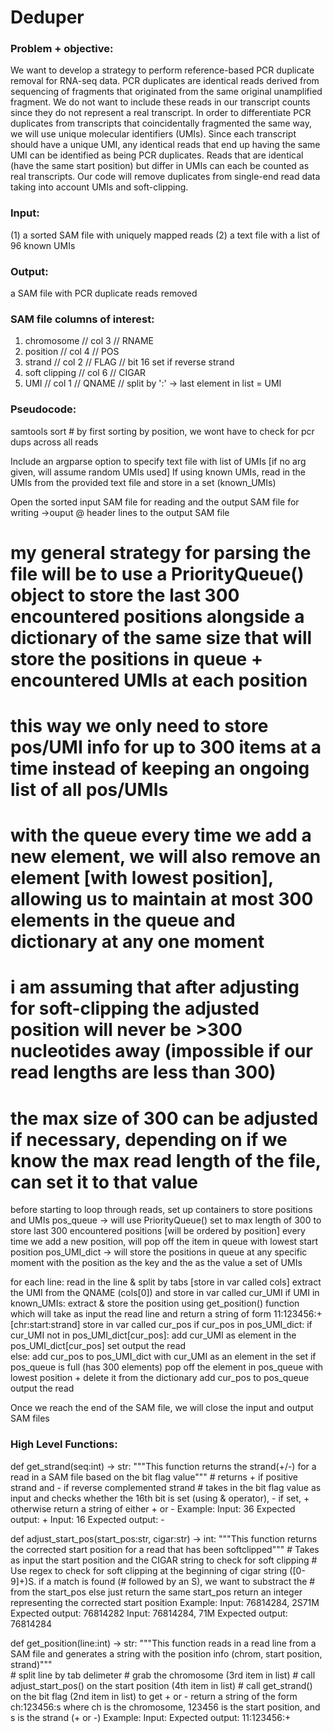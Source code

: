 # Deduper

### Problem + objective:
We want to develop a strategy to perform reference-based PCR duplicate removal for RNA-seq data. PCR duplicates are identical reads derived from sequencing of fragments that originated from the same original unamplified fragment. We do not want to include these reads in our transcript counts since they do not represent a real transcript. In order to differentiate PCR duplicates from transcripts that coincidentally fragmented the same way, we will use unique molecular identifiers (UMIs). Since each transcript should have a unique UMI, any identical reads that end up having the same UMI can be identified as being PCR duplicates. Reads that are identical (have the same start position) but differ in UMIs can each be counted as real transcripts. Our code will remove duplicates from single-end read data taking into account UMIs and soft-clipping. 

### Input:   
(1) a sorted SAM file with uniquely mapped reads 
(2) a text file with a list of 96 known UMIs
### Output:  
a SAM file with PCR duplicate reads removed

### SAM file columns of interest:
1. chromosome // col 3 // RNAME
2. position // col 4 // POS
3. strand // col 2 // FLAG // bit 16 set if reverse strand
4. soft clipping // col 6 // CIGAR 
5. UMI // col 1 // QNAME // split by ':' -> last element in list = UMI
 
### Pseudocode:
samtools sort # by first sorting by position, we wont have to check for pcr dups across all reads

Include an argparse option to specify text file with list of UMIs [if no arg given, will assume random UMIs used]
If using known UMIs, read in the UMIs from the provided text file and store in a set (known_UMIs)

Open the sorted input SAM file for reading and the output SAM file for writing 
    ->ouput @ header lines to the output SAM file

# my general strategy for parsing the file will be to use a PriorityQueue() object to store the last 300 encountered positions alongside a dictionary of the same size that will store the positions in queue +  encountered UMIs at each position
# this way we only need to store pos/UMI info for up to 300 items at a time instead of keeping an ongoing list of all pos/UMIs  
# with the queue every time we add a new element, we will also remove an element [with lowest position], allowing us to maintain at most 300 elements in the queue and dictionary at any one moment
# i am assuming that after adjusting for soft-clipping the adjusted position will never be >300 nucleotides away (impossible if our read lengths are less than 300)
# the max size of 300 can be adjusted if necessary, depending on if we know the max read length of the file, can set it to that value 

before starting to loop through reads, set up containers to store positions and UMIs
    pos_queue -> will use PriorityQueue() set to max length of 300 to store last 300 encountered positions [will be ordered by position] 
        every time we add a new position, will pop off the item in queue with lowest start position 
    pos_UMI_dict -> will store the positions in queue at any specific moment with the position as the key and the as the value a set of UMIs

for each line:
    read in the line & split by tabs [store in var called cols]
    extract the UMI from the QNAME (cols[0]) and store in var called cur_UMI
    if UMI in known_UMIs: 
        extract & store the position using get_position() function which will take as input the read line and return a string of form 11:123456:+ [chr:start:strand] 
            store in var called cur_pos
        if cur_pos in pos_UMI_dict:
            if cur_UMI not in pos_UMI_dict[cur_pos]:
                add cur_UMI as element in the pos_UMI_dict[cur_pos] set
                output the read   
        else:
            add cur_pos to pos_UMI_dict with cur_UMI as an element in the set 
            if pos_queue is full (has 300 elements)
                pop off the element in pos_queue with lowest position + delete it from the dictionary
            add cur_pos to pos_queue 
            output the read 

Once we reach the end of the SAM file, we will close the input and output SAM files

### High Level Functions:

def get_strand(seq:int) -> str:
"""This function returns the strand(+/-) for a read in a SAM file based on the bit flag value"""
    # returns + if positive strand and - if reverse complemented strand 
    # takes in the bit flag value as input and checks whether the 16th bit is set (using & operator), - if set, + otherwise
    return a string of either + or - 
Example:
    Input: 36 
    Expected output: + 
    Input: 16 
    Expected output: - 

def adjust_start_pos(start_pos:str, cigar:str) -> int:
"""This function returns the corrected start position for a read that has been softclipped"""
    # Takes as input the start position and the CIGAR string to check for soft clipping 
    # Use regex to check for soft clipping at the beginning of cigar string ([0-9]+)S.
        if a match is found (# followed by an S), we want to substract the # from the start_pos
        else just return the same start_pos 
    return an integer representing the corrected start position 
Example:
    Input: 76814284, 2S71M 
    Expected output:  76814282
    Input: 76814284, 71M 
    Expected output:  76814284

def get_position(line:int) -> str:
"""This function reads in a read line from a SAM file and generates a string with the position info (chrom, start position, strand)"""        
    # split line by tab delimeter
    # grab the chromosome (3rd item in list)
    # call adjust_start_pos() on the start position (4th item in list)
    # call get_strand() on the bit flag (2nd item in list) to get + or - 
    return a string of the form ch:123456:s where ch is the chromosome, 123456 is the start position, and s is the strand (+ or -)
Example:
    Input: 
    Expected output: 11:123456:+
